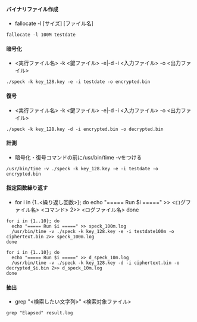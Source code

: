 #### バイナリファイル作成
* fallocate -l [サイズ] [ファイル名]
```
fallocate -l 100M testdate
```

#### 暗号化
* <実行ファイル名> -k <鍵ファイル> -e|-d -i <入力ファイル> -o <出力ファイル>
```
./speck -k key_128.key -e -i testdate -o encrypted.bin
```

#### 復号
* <実行ファイル名> -k <鍵ファイル> -e|-d -i <入力ファイル> -o <出力ファイル>
```
./speck -k key_128.key -d -i encrypted.bin -o decrypted.bin
```

#### 計測
* 暗号化・復号コマンドの前に/usr/bin/time -vをつける
```
/usr/bin/time -v ./speck -k key_128.key -e -i testdate -o encrypted.bin
```

#### 指定回数繰り返す
* for i in {1..<繰り返し回数>}; do
  echo "===== Run $i =====" >> <ログファイル名>
  <コマンド> 2>> <ログファイル名>
done
```
for i in {1..10}; do
  echo "===== Run $i =====" >> speck_100m.log
  /usr/bin/time -v ./speck -k key_128.key -e -i testdate100m -o ciphertext.bin 2>> speck_100m.log
done
```
```
for i in {1..10}; do
  echo "===== Run $i =====" >> d_speck_10m.log
  /usr/bin/time -v ./speck -k key_128.key -d -i ciphertext.bin -o decrypted_$i.bin 2>> d_speck_10m.log
done
```

#### 抽出
* grep "<検索したい文字列>" <検索対象ファイル>
```
grep "Elapsed" result.log
```